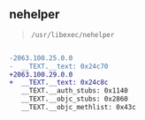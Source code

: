 ## nehelper

> `/usr/libexec/nehelper`

```diff

-2063.100.25.0.0
-  __TEXT.__text: 0x24c70
+2063.100.29.0.0
+  __TEXT.__text: 0x24c8c
   __TEXT.__auth_stubs: 0x1140
   __TEXT.__objc_stubs: 0x2860
   __TEXT.__objc_methlist: 0x43c

```
